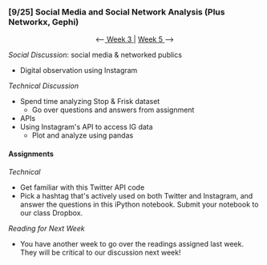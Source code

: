 ### [9/25] Social Media and Social Network Analysis (Plus Networkx, Gephi)

<p align="center"> <--<a href="https://github.com/giladlotan/itpmssd/blob/master/Week_3/README.md"> Week 3 </a> | <a href="https://github.com/giladlotan/itpmssd/blob/master/Week_5/README.md"> Week 5 </a> --> </p>

_Social Discussion_: social media & networked publics
- Digital observation using Instagram

_Technical Discussion_
- Spend time analyzing Stop & Frisk dataset
    - Go over questions and answers from assignment
- APIs
- Using Instagram's API to access IG data
    - Plot and analyze using pandas

#### Assignments

_Technical_
- Get familiar with this Twitter API code
- Pick a hashtag that's actively used on both Twitter and Instagram, and answer the questions in this iPython notebook. Submit your notebook to our class Dropbox.

_Reading for Next Week_
- You have another week to go over the readings assigned last week. They will be critical to our discussion next week!
